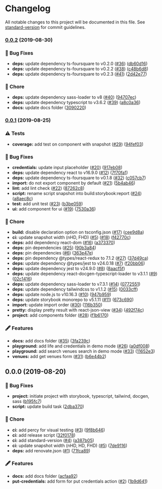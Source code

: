 # Changelog

All notable changes to this project will be documented in this file. See [standard-version](https://github.com/conventional-changelog/standard-version) for commit guidelines.

### [0.0.2](https://github.com/arnaud-zg/ts-foursquare-playground/compare/v0.0.1...v0.0.2) (2019-08-30)


### 🐛 Bug Fixes

* **deps:** update dependency ts-foursquare to v0.2.0 ([#36](https://github.com/arnaud-zg/ts-foursquare-playground/issues/36)) ([db60d16](https://github.com/arnaud-zg/ts-foursquare-playground/commit/db60d16))
* **deps:** update dependency ts-foursquare to v0.2.2 ([#38](https://github.com/arnaud-zg/ts-foursquare-playground/issues/38)) ([c48b6d8](https://github.com/arnaud-zg/ts-foursquare-playground/commit/c48b6d8))
* **deps:** update dependency ts-foursquare to v0.2.3 ([#41](https://github.com/arnaud-zg/ts-foursquare-playground/issues/41)) ([2d42e77](https://github.com/arnaud-zg/ts-foursquare-playground/commit/2d42e77))


### 🔧 Chore

* **deps:** update dependency sass-loader to v8 ([#40](https://github.com/arnaud-zg/ts-foursquare-playground/issues/40)) ([94707ec](https://github.com/arnaud-zg/ts-foursquare-playground/commit/94707ec))
* **deps:** update dependency typescript to v3.6.2 ([#39](https://github.com/arnaud-zg/ts-foursquare-playground/issues/39)) ([a8c0a36](https://github.com/arnaud-zg/ts-foursquare-playground/commit/a8c0a36))
* **docs:** update docs folder ([3090220](https://github.com/arnaud-zg/ts-foursquare-playground/commit/3090220))

### [0.0.1](https://github.com/arnaud-zg/ts-foursquare-playground/compare/v0.0.0...v0.0.1) (2019-08-25)


### ⚠️ Tests

* **coverage:** add test on component with snapshot ([#29](https://github.com/arnaud-zg/ts-foursquare-playground/issues/29)) ([94fef03](https://github.com/arnaud-zg/ts-foursquare-playground/commit/94fef03))


### 🐛 Bug Fixes

* **credentials:** update input placeholder ([#20](https://github.com/arnaud-zg/ts-foursquare-playground/issues/20)) ([917eb08](https://github.com/arnaud-zg/ts-foursquare-playground/commit/917eb08))
* **deps:** update dependency react to v16.9.0 ([#12](https://github.com/arnaud-zg/ts-foursquare-playground/issues/12)) ([7f70fa1](https://github.com/arnaud-zg/ts-foursquare-playground/commit/7f70fa1))
* **deps:** update dependency ts-foursquare to v0.1.8 ([#32](https://github.com/arnaud-zg/ts-foursquare-playground/issues/32)) ([c057cb7](https://github.com/arnaud-zg/ts-foursquare-playground/commit/c057cb7))
* **import:** do not export component by default ([#21](https://github.com/arnaud-zg/ts-foursquare-playground/issues/21)) ([5b4ab46](https://github.com/arnaud-zg/ts-foursquare-playground/commit/5b4ab46))
* **lint:** add lint check ([#22](https://github.com/arnaud-zg/ts-foursquare-playground/issues/22)) ([87262c8](https://github.com/arnaud-zg/ts-foursquare-playground/commit/87262c8))
* **script:** rename script snapshot into build:storybook:report ([#24](https://github.com/arnaud-zg/ts-foursquare-playground/issues/24)) ([a8aec8c](https://github.com/arnaud-zg/ts-foursquare-playground/commit/a8aec8c))
* **test:** add unit test ([#23](https://github.com/arnaud-zg/ts-foursquare-playground/issues/23)) ([b3be059](https://github.com/arnaud-zg/ts-foursquare-playground/commit/b3be059))
* **ui:** add component for ui ([#19](https://github.com/arnaud-zg/ts-foursquare-playground/issues/19)) ([7530a36](https://github.com/arnaud-zg/ts-foursquare-playground/commit/7530a36))


### 🔧 Chore

* **build:** disable declaration option on tsconfig.json ([#17](https://github.com/arnaud-zg/ts-foursquare-playground/issues/17)) ([cee9d8a](https://github.com/arnaud-zg/ts-foursquare-playground/commit/cee9d8a))
* **ci:** update snapshot width (nHD, FHD) ([#5](https://github.com/arnaud-zg/ts-foursquare-playground/issues/5)) ([#18](https://github.com/arnaud-zg/ts-foursquare-playground/issues/18)) ([f42770c](https://github.com/arnaud-zg/ts-foursquare-playground/commit/f42770c))
* **deps:** add dependency react-dom ([#16](https://github.com/arnaud-zg/ts-foursquare-playground/issues/16)) ([a373370](https://github.com/arnaud-zg/ts-foursquare-playground/commit/a373370))
* **deps:** pin dependencies ([#25](https://github.com/arnaud-zg/ts-foursquare-playground/issues/25)) ([90b3a84](https://github.com/arnaud-zg/ts-foursquare-playground/commit/90b3a84))
* **deps:** pin dependencies ([#6](https://github.com/arnaud-zg/ts-foursquare-playground/issues/6)) ([363e47e](https://github.com/arnaud-zg/ts-foursquare-playground/commit/363e47e))
* **deps:** pin dependency @types/react-redux to 7.1.2 ([#27](https://github.com/arnaud-zg/ts-foursquare-playground/issues/27)) ([37d49ca](https://github.com/arnaud-zg/ts-foursquare-playground/commit/37d49ca))
* **deps:** update dependency @types/jest to v24.0.18 ([#7](https://github.com/arnaud-zg/ts-foursquare-playground/issues/7)) ([f20bb06](https://github.com/arnaud-zg/ts-foursquare-playground/commit/f20bb06))
* **deps:** update dependency jest to v24.9.0 ([#8](https://github.com/arnaud-zg/ts-foursquare-playground/issues/8)) ([8aacf5f](https://github.com/arnaud-zg/ts-foursquare-playground/commit/8aacf5f))
* **deps:** update dependency react-docgen-typescript-loader to v3.1.1 ([#9](https://github.com/arnaud-zg/ts-foursquare-playground/issues/9)) ([02c1416](https://github.com/arnaud-zg/ts-foursquare-playground/commit/02c1416))
* **deps:** update dependency sass-loader to v7.3.1 ([#14](https://github.com/arnaud-zg/ts-foursquare-playground/issues/14)) ([0772551](https://github.com/arnaud-zg/ts-foursquare-playground/commit/0772551))
* **deps:** update dependency tailwindcss to v1.1.2 ([#15](https://github.com/arnaud-zg/ts-foursquare-playground/issues/15)) ([0033cff](https://github.com/arnaud-zg/ts-foursquare-playground/commit/0033cff))
* **deps:** update node.js to v10.16.3 ([#10](https://github.com/arnaud-zg/ts-foursquare-playground/issues/10)) ([947b959](https://github.com/arnaud-zg/ts-foursquare-playground/commit/947b959))
* **deps:** update storybook monorepo to v5.1.11 ([#11](https://github.com/arnaud-zg/ts-foursquare-playground/issues/11)) ([673c690](https://github.com/arnaud-zg/ts-foursquare-playground/commit/673c690))
* **import:** update import order ([#30](https://github.com/arnaud-zg/ts-foursquare-playground/issues/30)) ([116b350](https://github.com/arnaud-zg/ts-foursquare-playground/commit/116b350))
* **pretty:** display pretty result with react-json-view ([#34](https://github.com/arnaud-zg/ts-foursquare-playground/issues/34)) ([492f74c](https://github.com/arnaud-zg/ts-foursquare-playground/commit/492f74c))
* **project:** add components folder ([#28](https://github.com/arnaud-zg/ts-foursquare-playground/issues/28)) ([f1b6170](https://github.com/arnaud-zg/ts-foursquare-playground/commit/f1b6170))


### 🖋 Features

* **docs:** add docs folder ([#35](https://github.com/arnaud-zg/ts-foursquare-playground/issues/35)) ([3fa239c](https://github.com/arnaud-zg/ts-foursquare-playground/commit/3fa239c))
* **playground:** add life and credentials in demo mode ([#26](https://github.com/arnaud-zg/ts-foursquare-playground/issues/26)) ([a0df008](https://github.com/arnaud-zg/ts-foursquare-playground/commit/a0df008))
* **playground:** add search venues search in demo mode ([#33](https://github.com/arnaud-zg/ts-foursquare-playground/issues/33)) ([11652e3](https://github.com/arnaud-zg/ts-foursquare-playground/commit/11652e3))
* **venues:** add get venues form ([#31](https://github.com/arnaud-zg/ts-foursquare-playground/issues/31)) ([b6e44b2](https://github.com/arnaud-zg/ts-foursquare-playground/commit/b6e44b2))

## 0.0.0 (2019-08-20)


### 🐛 Bug Fixes

* **project:** initiate project with storybook, typescript, tailwind, docgen, sass ([b195fc7](https://github.com/arnaud-zg/ts-foursquare-playground/commit/b195fc7))
* **script:** update build task ([2dba370](https://github.com/arnaud-zg/ts-foursquare-playground/commit/2dba370))


### 🔧 Chore

* **ci:** add percy for visual testing ([#3](https://github.com/arnaud-zg/ts-foursquare-playground/issues/3)) ([9f8b646](https://github.com/arnaud-zg/ts-foursquare-playground/commit/9f8b646))
* **ci:** add release script ([32f0178](https://github.com/arnaud-zg/ts-foursquare-playground/commit/32f0178))
* **ci:** add standard-version ([#4](https://github.com/arnaud-zg/ts-foursquare-playground/issues/4)) ([a387b05](https://github.com/arnaud-zg/ts-foursquare-playground/commit/a387b05))
* **ci:** update snapshot width (nHD, HD, FHD) ([#5](https://github.com/arnaud-zg/ts-foursquare-playground/issues/5)) ([7de9116](https://github.com/arnaud-zg/ts-foursquare-playground/commit/7de9116))
* **deps:** add renovate.json ([#1](https://github.com/arnaud-zg/ts-foursquare-playground/issues/1)) ([71fca89](https://github.com/arnaud-zg/ts-foursquare-playground/commit/71fca89))


### 🖋 Features

* **docs:** add docs folder ([acfaa92](https://github.com/arnaud-zg/ts-foursquare-playground/commit/acfaa92))
* **put-credentials:** add form for put credentials action ([#2](https://github.com/arnaud-zg/ts-foursquare-playground/issues/2)) ([1b9d641](https://github.com/arnaud-zg/ts-foursquare-playground/commit/1b9d641))
